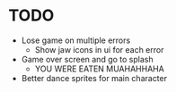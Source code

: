 
# TODO

* Lose game on multiple errors
  - Show jaw icons in ui for each error
* Game over screen and go to splash
  - YOU WERE EATEN MUAHAHHAHA 
* Better dance sprites for main character